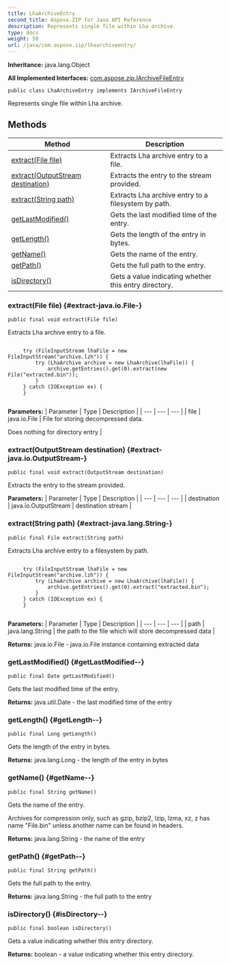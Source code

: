 ```yaml
---
title: LhaArchiveEntry
second_title: Aspose.ZIP for Java API Reference
description: Represents single file within Lha archive.
type: docs
weight: 50
url: /java/com.aspose.zip/lhaarchiveentry/
---
```


**Inheritance:**
java.lang.Object

**All Implemented Interfaces:**
[com.aspose.zip.IArchiveFileEntry](../../com.aspose.zip/iarchivefileentry)
```
public class LhaArchiveEntry implements IArchiveFileEntry
```

Represents single file within Lha archive.
## Methods

| Method | Description |
| --- | --- |
| [extract(File file)](#extract-java.io.File-) | Extracts Lha archive entry to a file. |
| [extract(OutputStream destination)](#extract-java.io.OutputStream-) | Extracts the entry to the stream provided. |
| [extract(String path)](#extract-java.lang.String-) | Extracts Lha archive entry to a filesystem by path. |
| [getLastModified()](#getLastModified--) | Gets the last modified time of the entry. |
| [getLength()](#getLength--) | Gets the length of the entry in bytes. |
| [getName()](#getName--) | Gets the name of the entry. |
| [getPath()](#getPath--) | Gets the full path to the entry. |
| [isDirectory()](#isDirectory--) | Gets a value indicating whether this entry directory. |
### extract(File file) {#extract-java.io.File-}
```
public final void extract(File file)
```


Extracts Lha archive entry to a file.

```

     try (FileInputStream lhaFile = new FileInputStream("archive.lzh")) {
         try (LhaArchive archive = new LhaArchive(lhaFile)) {
             archive.getEntries().get(0).extract(new File("extracted.bin"));
         }
     } catch (IOException ex) {
     }
 
```



**Parameters:**
| Parameter | Type | Description |
| --- | --- | --- |
| file | java.io.File | File for storing decompressed data.

Does nothing for directory entry |

### extract(OutputStream destination) {#extract-java.io.OutputStream-}
```
public final void extract(OutputStream destination)
```


Extracts the entry to the stream provided.

**Parameters:**
| Parameter | Type | Description |
| --- | --- | --- |
| destination | java.io.OutputStream | destination stream |

### extract(String path) {#extract-java.lang.String-}
```
public final File extract(String path)
```


Extracts Lha archive entry to a filesystem by path.

```

     try (FileInputStream lhaFile = new FileInputStream("archive.lzh")) {
         try (LhaArchive archive = new LhaArchive(lhaFile)) {
             archive.getEntries().get(0).extract("extracted.bin");
         }
     } catch (IOException ex) {
     }
 
```



**Parameters:**
| Parameter | Type | Description |
| --- | --- | --- |
| path | java.lang.String | the path to the file which will store decompressed data |

**Returns:**
java.io.File - java.io.File instance containing extracted data
### getLastModified() {#getLastModified--}
```
public final Date getLastModified()
```


Gets the last modified time of the entry.

**Returns:**
java.util.Date - the last modified time of the entry
### getLength() {#getLength--}
```
public final Long getLength()
```


Gets the length of the entry in bytes.

**Returns:**
java.lang.Long - the length of the entry in bytes
### getName() {#getName--}
```
public final String getName()
```


Gets the name of the entry.

Archives for compression only, such as gzip, bzip2, lzip, lzma, xz, z has name "File.bin" unless another name can be found in headers.

**Returns:**
java.lang.String - the name of the entry
### getPath() {#getPath--}
```
public final String getPath()
```


Gets the full path to the entry.

**Returns:**
java.lang.String - the full path to the entry
### isDirectory() {#isDirectory--}
```
public final boolean isDirectory()
```


Gets a value indicating whether this entry directory.

**Returns:**
boolean - a value indicating whether this entry directory.
